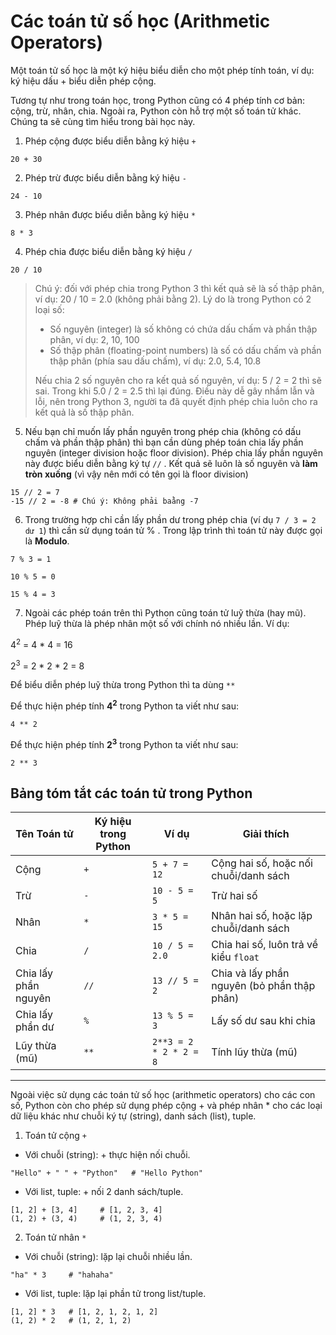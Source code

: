 # Các toán tử số học (Arithmetic Operators)

Một toán tử số học là một ký hiệu biểu diễn cho một phép tính toán, ví dụ: ký hiệu dấu + biểu diễn phép cộng.

Tương tự như trong toán học, trong Python cũng có 4 phép tính cơ bản: cộng, trừ, nhân, chia. Ngoài ra, Python còn hỗ trợ một số toán tử khác. Chúng ta sẽ cùng tìm hiểu trong bài học này.

1. Phép cộng được biểu diễn bằng ký hiệu `+`
```
20 + 30
```

2. Phép trừ được biểu diễn bằng ký hiệu `-`
```
24 - 10
```

3. Phép nhân được biểu diễn bằng ký hiệu `*`
```
8 * 3
```

4. Phép chia được biểu diễn bằng ký hiệu `/`
```
20 / 10
```
>Chú ý: đối với phép chia trong Python 3 thì kết quả sẽ là số thập phân, ví dụ: 20 / 10 = 2.0 (không phải bằng 2). Lý do là trong Python có 2 loại số:
> - Số nguyên (integer) là số không có chứa dấu chấm và phần thập phân, ví dụ: 2, 10, 100
> - Số thập phân (floating-point numbers) là số có dấu chấm và phần thập phân (phía sau dấu chấm), ví dụ: 2.0, 5.4, 10.8
>
> Nếu chia 2 số nguyên cho ra kết quả số nguyên, ví dụ: 5 / 2 = 2 thì sẽ sai. Trong khi 5.0 / 2 = 2.5  thì lại đúng. Điều này dễ gây nhầm lẫn và lỗi, nên trong Python 3, người ta đã quyết định phép chia luôn cho ra kết quả là số thập phân. 

5. Nếu bạn chỉ muốn lấy phần nguyên trong phép chia (không có dấu chấm và phần thập phân) thì bạn cần dùng phép toán chia lấy phần nguyên (integer division hoặc floor division). Phép chia lấy phần nguyên này được biểu diễn bằng ký tự `//` . Kết quả sẽ luôn là số nguyên và **làm tròn xuống** (vì vậy nên mới có tên gọi là floor division)
```
15 // 2 = 7
-15 // 2 = -8 # Chú ý: Không phải baằng -7
```

6. Trong trường hợp chỉ cần lấy phần dư trong phép chia (ví dụ `7 / 3 = 2 dư 1`) thì cần sử dụng toán tử % . Trong lập trình thì toán tử này được gọi là **Modulo**.

```
7 % 3 = 1

10 % 5 = 0

15 % 4 = 3
```

7. Ngoài các phép toán trên thì Python cũng toán tử luỹ thừa (hay mũ). Phép luỹ thừa là phép nhân một số với chính nó nhiều lần. Ví dụ:

4<sup>2</sup> = 4 * 4 = 16

2<sup>3</sup> = 2 * 2 * 2 = 8

Để biểu diễn phép luỹ thừa trong Python thì ta dùng `**`

Để thực hiện phép tính **4<sup>2</sup>** trong Python ta viết như sau:

```
4 ** 2
```

Để thực hiện phép tính **2<sup>3</sup>** trong Python ta viết như sau:

```
2 ** 3
```

## Bảng tóm tắt các toán tử trong Python

| Tên Toán tử          | Ký hiệu trong Python | Ví dụ                   | Giải thích                                   |
|-----------------------|-----------------------|-------------------------|----------------------------------------------|
| Cộng                  | `+`                  | `5 + 7 = 12`            | Cộng hai số, hoặc nối chuỗi/danh sách        |
| Trừ                   | `-`                  | `10 - 5 = 5`            | Trừ hai số                                   |
| Nhân                  | `*`                  | `3 * 5 = 15`            | Nhân hai số, hoặc lặp chuỗi/danh sách        |
| Chia                  | `/`                  | `10 / 5 = 2.0`          | Chia hai số, luôn trả về kiểu `float`        |
| Chia lấy phần nguyên  | `//`                 | `13 // 5 = 2`           | Chia và lấy phần nguyên (bỏ phần thập phân)  |
| Chia lấy phần dư      | `%`                  | `13 % 5 = 3`            | Lấy số dư sau khi chia                       |
| Lũy thừa (mũ)         | `**`                 | `2**3 = 2 * 2 * 2 = 8`  | Tính lũy thừa (mũ)                           |


---

Ngoài việc sử dụng các toán tử số học (arithmetic operators) cho các con số, Python còn cho phép sử dụng phép cộng  + và phép nhân *  cho các loại dữ liệu khác như chuỗi ký tự (string), danh sách (list), tuple.

1. Toán tử cộng `+` 
- Với chuỗi (string): + thực hiện nối chuỗi.
```
"Hello" + " " + "Python"   # "Hello Python"
```

- Với list, tuple: + nối 2 danh sách/tuple.
```
[1, 2] + [3, 4]     # [1, 2, 3, 4]
(1, 2) + (3, 4)     # (1, 2, 3, 4)
```

2. Toán tử nhân `*` 
- Với chuỗi (string): lặp lại chuỗi nhiều lần.
```
"ha" * 3     # "hahaha"
```
- Với list, tuple: lặp lại phần tử trong list/tuple.
```
[1, 2] * 3   # [1, 2, 1, 2, 1, 2]
(1, 2) * 2   # (1, 2, 1, 2)
```